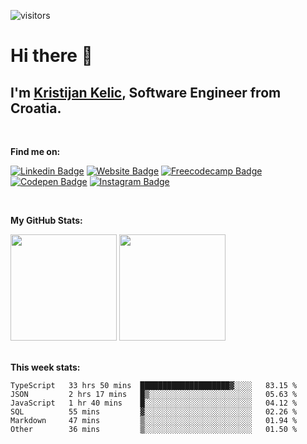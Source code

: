 ![visitors](https://visitor-badge.glitch.me/badge?page_id=KristijanKelic)

# Hi there 👋

## I'm <a href="https://kristijankelic.vercel.app" target="_blank">Kristijan Kelic</a>, Software Engineer from Croatia.

<br/>

**Find me on:**

[![Linkedin Badge](https://img.shields.io/badge/linkedin-%230077B5.svg?style=for-the-badge&logo=linkedin&logoColor=white)](https://linkedin.com/in/kristijankelic/)
[![Website Badge](https://img.shields.io/badge/website-3d89fc?style=for-the-badge&logo=google%20chrome&logoColor=white)](https://kristijankelic.vercel.app/)
[![Freecodecamp Badge](https://img.shields.io/badge/Freecodecamp-%23123.svg?&style=for-the-badge&logo=freecodecamp&logoColor=green)](https://www.freecodecamp.org/kristijankelic/)
[![Codepen Badge](https://img.shields.io/badge/Codepen-000000?style=for-the-badge&logo=codepen&logoColor=white)](https://codepen.io/KristijanKelic/)
[![Instagram Badge](https://img.shields.io/badge/Instagram-%23E4405F.svg?style=for-the-badge&logo=Instagram&logoColor=white)](https://www.instagram.com/kristijankelic/)

<br/>

**My GitHub Stats:**

<div>
  <img height="170em" src="https://github-readme-stats.vercel.app/api?username=KristijanKelic&show_icons=true&hide_border=true&count_private=true&include_all_commits=true&theme=dark" />
  <img height="170em" src="https://github-readme-stats.vercel.app/api/top-langs/?username=KristijanKelic&show_icons=true&hide_border=true&layout=compact&theme=dark"/>
</div>

<br/>

**This week stats:**

<!--START_SECTION:waka-->

```text
TypeScript   33 hrs 50 mins  ████████████████████▓░░░░   83.15 %
JSON         2 hrs 17 mins   █▒░░░░░░░░░░░░░░░░░░░░░░░   05.63 %
JavaScript   1 hr 40 mins    █░░░░░░░░░░░░░░░░░░░░░░░░   04.12 %
SQL          55 mins         ▓░░░░░░░░░░░░░░░░░░░░░░░░   02.26 %
Markdown     47 mins         ▒░░░░░░░░░░░░░░░░░░░░░░░░   01.94 %
Other        36 mins         ▒░░░░░░░░░░░░░░░░░░░░░░░░   01.50 %
```

<!--END_SECTION:waka-->
